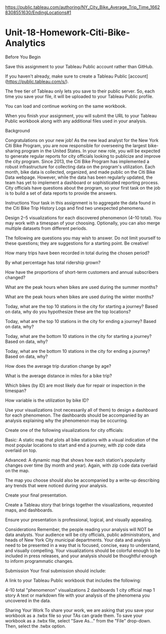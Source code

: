 

https://public.tableau.com/authoring/NY_City_Bike_Average_Trip_Time_16628308551630/EndingLocations#1






# Unit-18-Homework-Citi-Bike-Analytics

Before You Begin


Save this assignment to your Tableau Public account rather than GitHub.


If you haven't already, make sure to create a Tableau Public [account] (https://public.tableau.com/s/).


The free tier of Tableau only lets you save to their public server. So, each time you save your file, it will be uploaded to your Tableau Public profile.


You can load and continue working on the same workbook.


When you finish your assignment, you will submit the URL to your Tableau Public workbook along with any additional files used in your analysis.



Background

Congratulations on your new job! As the new lead analyst for the New York Citi Bike Program, you are now responsible for overseeing the largest bike-sharing program in the United States. In your new role, you will be expected to generate regular reports for city officials looking to publicize and improve the city program.
Since 2013, the Citi Bike Program has implemented a robust infrastructure for collecting data on the program's utilization. Each month, bike data is collected, organized, and made public on the Citi Bike Data webpage.
However, while the data has been regularly updated, the team has yet to implement a dashboard or sophisticated reporting process. City officials have questions about the program, so your first task on the job is to build a set of data reports to provide the answers.

Instructions
Your task in this assignment is to aggregate the data found in the Citi Bike Trip History Logs and find two unexpected phenomena.

Design 2–5 visualizations for each discovered phenomenon (4–10 total). You may work with a timespan of your choosing. Optionally, you can also merge multiple datasets from different periods.

The following are questions you may wish to answer. Do not limit yourself to these questions; they are suggestions for a starting point. Be creative!


How many trips have been recorded in total during the chosen period?


By what percentage has total ridership grown?


How have the proportions of short-term customers and annual subscribers changed?


What are the peak hours when bikes are used during the summer months?


What are the peak hours when bikes are used during the winter months?


Today, what are the top 10 stations in the city for starting a journey? Based on data, why do you hypothesize these are the top locations?


Today, what are the top 10 stations in the city for ending a journey? Based on data, why?


Today, what are the bottom 10 stations in the city for starting a journey? Based on data, why?


Today, what are the bottom 10 stations in the city for ending a journey? Based on data, why?


How does the average trip duration change by age?


What is the average distance in miles for a bike trip?


Which bikes (by ID) are most likely due for repair or inspection in the timespan?


How variable is the utilization by bike ID?




Use your visualizations (not necessarily all of them) to design a dashboard for each phenomenon. The dashboards should be accompanied by an analysis explaining why the phenomenon may be occurring.


Create one of the following visualizations for city officials:




Basic: A static map that plots all bike stations with a visual indication of the most popular locations to start and end a journey, with zip code data overlaid on top.


Advanced: A dynamic map that shows how each station's popularity changes over time (by month and year). Again, with zip code data overlaid on the map.


The map you choose should also be accompanied by a write-up describing any trends that were noticed during your analysis.




Create your final presentation.


Create a Tableau story that brings together the visualizations, requested maps, and dashboards.


Ensure your presentation is professional, logical, and visually appealing.





Considerations
Remember, the people reading your analysis will NOT be data analysts. Your audience will be city officials, public administrators, and heads of New York City municipal departments. Your data and analysis need to be presented in a way that is focused, concise, easy to understand, and visually compelling. Your visualizations should be colorful enough to be included in press releases, and your analysis should be thoughtful enough to inform programmatic changes.

Submission
Your final submission should include:

A link to your Tableau Public workbook that includes the following:

4–10 total "phenomenon" visualizations
2 dashboards
1 city official map
1 story
A text or markdown file with your analysis of the phenomena you uncovered in the data.




Sharing Your Work
To share your work, we are asking that you save your workbook as a .twbx file so your TAs can grade them.
To save your workbook as a .twbx file, select "Save As..." from the "File" drop-down. Then, select the .twbx option.
